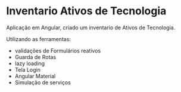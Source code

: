 # Inventario Ativos de Tecnologia

Aplicação em Angular, criado um inventario de Ativos de Tecnologia. 

Utilizando as ferramentas:  
- validações de Formulários reativos
- Guarda de Rotas
- lazy loading
- Tela Login
- Angular Material
- Simulação de serviços
